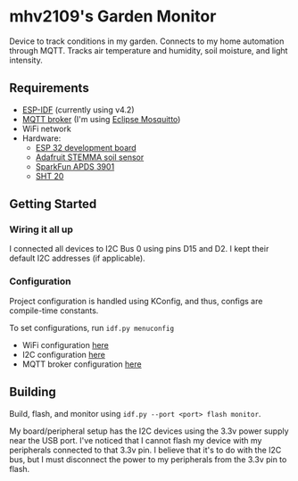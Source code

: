 # mhv2109's Garden Monitor

Device to track conditions in my garden. Connects to my home automation through MQTT. Tracks air temperature and humidity, soil moisture, and light intensity.

## Requirements
* [ESP-IDF](https://www.espressif.com/en/products/sdks/esp-idf) (currently using v4.2)
* [MQTT broker](https://mqtt.org/) (I'm using [Eclipse Mosquitto](https://mosquitto.org/))
* WiFi network
* Hardware:
  - [ESP 32 development board](https://www.espressif.com/en/products/devkits)
  - [Adafruit STEMMA soil sensor](https://www.adafruit.com/product/4026)
  - [SparkFun APDS 3901](https://www.sparkfun.com/products/retired/14350)
  - [SHT 20](https://www.dfrobot.com/product-1636.html)

## Getting Started
### Wiring it all up
I connected all devices to I2C Bus 0 using pins D15 and D2. I kept their default I2C addresses (if applicable).

### Configuration
Project configuration is handled using KConfig, and thus, configs are compile-time constants.

To set configurations, run `idf.py menuconfig`

* WiFi configuration [here](./components/wifi/README.md#Configuration)
* I2C configuration [here](./components/i2c/README.md#Configuration)
* MQTT broker configuration [here](./components/gm_mqtt/README.md#Configuration)

## Building
Build, flash, and monitor using `idf.py --port <port> flash monitor`.

My board/peripheral setup has the I2C devices using the 3.3v power supply near the USB port. I've noticed that I cannot flash my device with my peripherals connected to that 3.3v pin. I believe that it's to do with the I2C bus, but I must disconnect the power to my peripherals from the 3.3v pin to flash.
